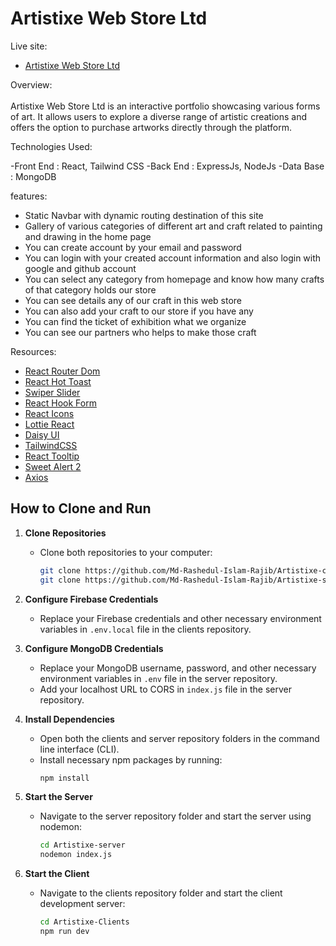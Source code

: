 
# Artistixe Web Store Ltd


Live site:

- [Artistixe Web Store Ltd](https://assignment-10-74c04.web.app/)


Overview: <br /> <br/>
Artistixe Web Store Ltd is an interactive portfolio showcasing various forms of art. It allows users to explore a diverse range of artistic creations and offers the option to purchase artworks directly through the platform.


Technologies Used:

-Front End : React, Tailwind CSS
-Back End : ExpressJs, NodeJs
-Data Base : MongoDB



features:

- Static Navbar with dynamic routing destination of this site
- Gallery of various categories of different art and craft related to painting and drawing in the home page
- You can create account by your email and password
- You can login with your created account information and also login with google and github account
- You can select any category from homepage and know how many crafts of that category holds our store 
- You can see details any of our craft in this web store 
- You can also add your craft to our store if you have any 
- You can find the ticket of exhibition what we organize 
- You can see our partners who helps to make those craft

Resources:

- [React Router Dom](https://reactrouter.com/en/main)
- [React Hot Toast](https://react-hot-toast.com/)
- [Swiper Slider](https://swiperjs.com/react)
- [React Hook Form](https://swiperjs.com/react)
- [React Icons](https://react-icons.github.io/react-icons/)
- [Lottie React](https://lottiereact.com/)
- [Daisy UI](https://daisyui.com/)
- [TailwindCSS](https://tailwindcss.com/)
- [React Tooltip](https://react-tooltip.com/)
- [Sweet Alert 2](https://sweetalert2.github.io/)
- [Axios](https://axios-http.com/)


## How to Clone and Run

1. **Clone Repositories**
   - Clone both repositories to your computer:
     ```bash
     git clone https://github.com/Md-Rashedul-Islam-Rajib/Artistixe-clients
     git clone https://github.com/Md-Rashedul-Islam-Rajib/Artistixe-server
     ```

2. **Configure Firebase Credentials**
   - Replace your Firebase credentials and other necessary environment variables in `.env.local` file in the clients repository.

3. **Configure MongoDB Credentials**
   - Replace your MongoDB username, password, and other necessary environment variables in `.env` file in the server repository.
   - Add your localhost URL to CORS in `index.js` file in the server repository.

4. **Install Dependencies**
   - Open both the clients and server repository folders in the command line interface (CLI).
   - Install necessary npm packages by running:
     ```bash
     npm install
     ```

5. **Start the Server**
   - Navigate to the server repository folder and start the server using nodemon:
     ```bash
     cd Artistixe-server
     nodemon index.js
     ```

6. **Start the Client**
   - Navigate to the clients repository folder and start the client development server:
     ```bash
     cd Artistixe-Clients
     npm run dev
     ```
